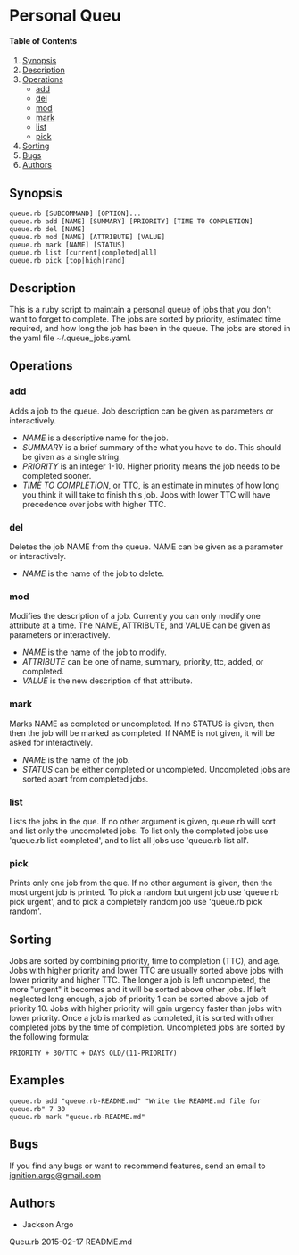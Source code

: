 Personal Queu
=============

#### Table of Contents
1. [Synopsis](#synopsis)
2. [Description](#desctiption)
3. [Operations](#operations)
    * [add](#add)
    * [del](#del)
    * [mod](#mod)
    * [mark](#mark)
    * [list](#list)
    * [pick](#pick)
4. [Sorting](#sorting)
5. [Bugs](#bugs)
6. [Authors](#authors)

## Synopsis
    queue.rb [SUBCOMMAND] [OPTION]...
    queue.rb add [NAME] [SUMMARY] [PRIORITY] [TIME TO COMPLETION]
    queue.rb del [NAME]
    queue.rb mod [NAME] [ATTRIBUTE] [VALUE]
    queue.rb mark [NAME] [STATUS]
    queue.rb list [current|completed|all]
    queue.rb pick [top|high|rand]

## Description

This is a ruby script to maintain a personal queue of jobs that you don't want 
to forget to complete. The jobs are sorted by priority, estimated time
required, and how long the job has been in the queue. The jobs are stored in the
yaml file ~/.queue\_jobs.yaml.

## Operations

### add

Adds a job to the queue. Job description can be given as parameters or 
interactively.

* *NAME* is a descriptive name for the job.
* *SUMMARY* is a brief summary of the what you have to do. This should be given
as a single string.
* *PRIORITY* is an integer 1-10. Higher priority means the job needs to be
completed sooner.
* *TIME TO COMPLETION*, or TTC, is an estimate in minutes of how long you think it will
take to finish this job. Jobs with lower TTC will have precedence over jobs
with higher TTC.

### del

Deletes the job NAME from the queue. NAME can be given as a parameter or
interactively.

* *NAME* is the name of the job to delete.

### mod

Modifies the description of a job. Currently you can only modify one
attribute at a time. The NAME, ATTRIBUTE, and VALUE can be given as
parameters or interactively.

* *NAME* is the name of the job to modify.
* *ATTRIBUTE* can be one of name, summary, priority, ttc, added, or
completed.
* *VALUE* is the new description of that attribute.

### mark

Marks NAME as completed or uncompleted. If no STATUS is given, then
then the job will be marked as completed. If NAME is not given, it will
be asked for interactively.

* *NAME* is the name of the job.
* *STATUS* can be either completed or uncompleted. Uncompleted jobs are sorted
apart from completed jobs.

### list

Lists the jobs in the que. If no other argument is given, queue.rb will
sort and list only the uncompleted jobs. To list only the completed
jobs use 'queue.rb list completed', and to list all jobs use
'queue.rb list all'.

### pick

Prints only one job from the que. If no other argument is given, then
the most urgent job is printed. To pick a random but urgent job use
'queue.rb pick urgent', and to pick a completely random job use
'queue.rb pick random'.

## Sorting

Jobs are sorted by combining priority, time to completion (TTC), and age.
Jobs with higher priority and lower TTC are usually sorted above jobs with
lower priority and higher TTC. The longer a job is left uncompleted, the
more "urgent" it becomes and it will be sorted above other jobs. If left
neglected long enough, a job of priority 1 can be sorted above a job of
priority 10. Jobs with higher priority will gain urgency faster than jobs
with lower priority.
Once a job is marked as completed, it is sorted with other
completed jobs by the time of completion.
Uncompleted jobs are sorted by the following formula:

    PRIORITY + 30/TTC + DAYS OLD/(11-PRIORITY)

## Examples

    queue.rb add "queue.rb-README.md" "Write the README.md file for queue.rb" 7 30
    queue.rb mark "queue.rb-README.md"

## Bugs
If you find any bugs or want to recommend features, send an email to
ignition.argo@gmail.com

## Authors
* Jackson Argo

Queu.rb                            2015-02-17                         README.md

